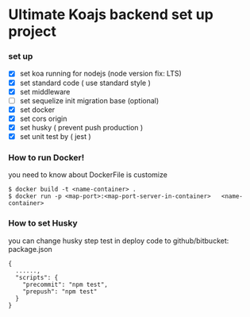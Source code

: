 # Ultimate Koajs backend set up project
### set up
- [x] set koa running for nodejs (node version fix: LTS)
- [x] set standard code ( use standard style )
- [x] set middleware
- [ ] set sequelize init migration base (optional)
- [x] set docker
- [x] set cors origin
- [x] set husky ( prevent push production )
- [x] set unit test by ( jest )

### How to run Docker!
you need to know about DockerFile is customize
```
$ docker build -t <name-container> .
$ docker run -p <map-port>:<map-port-server-in-container>   <name-container>
```

### How to set Husky
you can change husky step test in deploy code to github/bitbucket:
package.json

```
{
  ......,
  "scripts": {
    "precommit": "npm test",
    "prepush": "npm test"
  }
}
```
